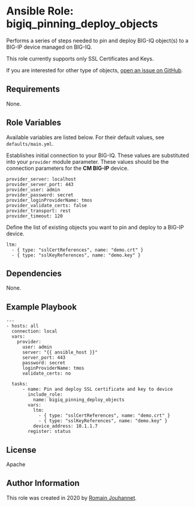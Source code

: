 # Ansible Role: bigiq_pinning_deploy_objects

Performs a series of steps needed to pin and deploy BIG-IQ object(s) to a BIG-IP device managed on BIG-IQ.

This role currently supports only SSL Certificates and Keys.

If you are interested for other type of objects, [open an issue on GitHub](https://github.com/f5devcentral/ansible-role-bigiq_pinning_deploy_objects/issues).

## Requirements

None.

## Role Variables

Available variables are listed below. For their default values, see `defaults/main.yml`.

Establishes initial connection to your BIG-IQ. These values are substituted into
your ``provider`` module parameter. These values should be the connection parameters
for the **CM BIG-IP** device.


    provider_server: localhost
    provider_server_port: 443
    provider_user: admin
    provider_password: secret
    provider_loginProviderName: tmos
    provider_validate_certs: false
    provider_transport: rest
    provider_timeout: 120

Define the list of existing objects you want to pin and deploy to a BIG-IP device.

    ltm: 
      - { type: "sslCertReferences", name: "demo.crt" }
      - { type: "sslKeyReferences", name: "demo.key" }

## Dependencies

None.

## Example Playbook

    ---
    - hosts: all
      connection: local
      vars:
        provider:
          user: admin
          server: "{{ ansible_host }}"
          server_port: 443
          password: secret
          loginProviderName: tmos
          validate_certs: no

      tasks:
          - name: Pin and deploy SSL certificate and key to device
            include_role:
              name: bigiq_pinning_deploy_objects
            vars:
              ltm: 
                - { type: "sslCertReferences", name: "demo.crt" }
                - { type: "sslKeyReferences", name: "demo.key" }
              device_address: 10.1.1.7
            register: status

## License

Apache

## Author Information

This role was created in 2020 by [Romain Jouhannet](https://github.com/rjouhann).

[1]: https://galaxy.ansible.com/f5devcentral/bigiq_pinning_deploy_objects

